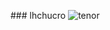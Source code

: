 ###   l h c h u c r o 
 
 ![tenor](https://github.com/user-attachments/assets/0c6fb34e-51cf-4b82-87c6-5ff9528baf72)
